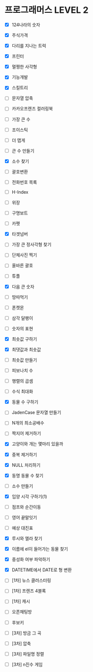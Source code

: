 # 프로그래머스 LEVEL 2

- [x] 124나라의 숫자
- [x] 주식가격
- [x] 다리를 지나는 트럭
- [x] 프린터
- [x] 멀쩡한 사각형
- [x] 기능개발
- [x] 스킬트리
- [ ] 문자열 압축
- [ ] 카카오프렌즈 컬러링북
- [ ] 가장 큰 수
- [ ] 조이스틱
- [ ] 더 맵게
- [ ] 큰 수 만들기
- [x] 소수 찾기
- [ ] 괄호변환
- [ ] 전화번호 목록
- [ ] H-Index
- [ ] 위장
- [ ] 구명보트
- [ ] 카펫
- [x] 타겟넘버
- [ ] 가장 큰 정사각형 찾기
- [ ] 단체사진 찍기
- [ ] 올바른 괄호
- [ ] 튜플
- [x] 다음 큰 숫자
- [ ] 땅따먹기
- [ ] 폰켓몬
- [ ] 삼각 달팽이
- [ ] 숫자의 표현
- [x] 최솟값 구하기
- [x] 최댓값과 최솟값
- [ ] 최솟값 만들기
- [ ] 피보나치 수
- [ ] 행렬의 곱셈
- [ ] 수식 최대화
- [x] 동물 수 구하기
- [ ] JadenCase 문자열 만들기
- [ ] N개의 최소공배수
- [ ] 짝지어 제거하기
- [x] 고양이와 개는 몇마리 있을까
- [x] 중복 제거하기
- [x] NULL 처리하기
- [x] 동명 동물 수 찾기
- [ ] 소수 만들기
- [x] 입양 시각 구하기(1)
- [ ] 점프와 순간이동
- [ ] 영어 끝말잇기
- [ ] 예상 대진표
- [x] 루시와 엘라 찾기
- [x] 이름에 el이 들어가는 동물 찾기
- [x] 중성화 여부 파악하기
- [x] DATETIME에서 DATE로 형 변환
- [ ] [1차] 뉴스 클러스터링
- [ ] [1차] 프렌즈 4블록
- [ ] [1차] 캐시
- [ ] 오픈채팅방
- [ ] 후보키
- [ ] [3차] 방금 그 곡
- [ ] [3차] 압축
- [ ] [3차] 파일명 정렬
- [ ] [3차] n진수 게임



